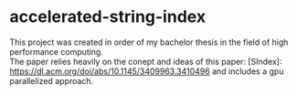 # accelerated-string-index

This project was created in order of my bachelor thesis in the field of high performance computing.  
The paper relies heavily on the conept and ideas of this paper: [SIndex]: https://dl.acm.org/doi/abs/10.1145/3409963.3410496 and includes a gpu parallelized approach.